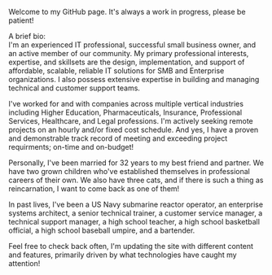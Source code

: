 
Welcome to my GitHub page. It's always a work in progress, please be patient! 

A brief bio:  
I'm an experienced IT professional, successful small business owner, and an active member of our community.
My primary professional interests, expertise, and skillsets are the design, implementation, and support of
affordable, scalable, reliable IT solutions for SMB and Enterprise organizations. I also possess extensive
expertise in building and managing technical and customer support teams.  

I've worked for and with companies across multiple vertical industries including Higher Education, 
Pharmaceuticals, Insurance, Professional Services, Healthcare, and Legal professions. I'm actively seeking remote projects
on an hourly and/or fixed cost schedule. And yes, I have a proven and demonstrable track record of meeting and
exceeding project requirments; on-time and on-budget!

Personally, I've been married for 32 years to my best friend and partner. We have two grown children who've
established themselves in professional careers of their own. We also have three cats, and if there is such a thing
as reincarnation, I want to come back as one of them!  

In past lives, I've been a US Navy submarine reactor operator, an enterprise systems architect, a senior technical trainer, 
a customer service manager, a technical support manager, a high school teacher, a high school basketball official,
a high school baseball umpire, and a bartender.  

Feel free to check back often, I'm updating the site with different content and features, primarily
driven by what technologies have caught my attention!  










